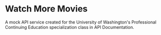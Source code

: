 # Watch More Movies

A mock API service created for the University of Washington's Professional Continuing Education specialization class in API Documentation.
